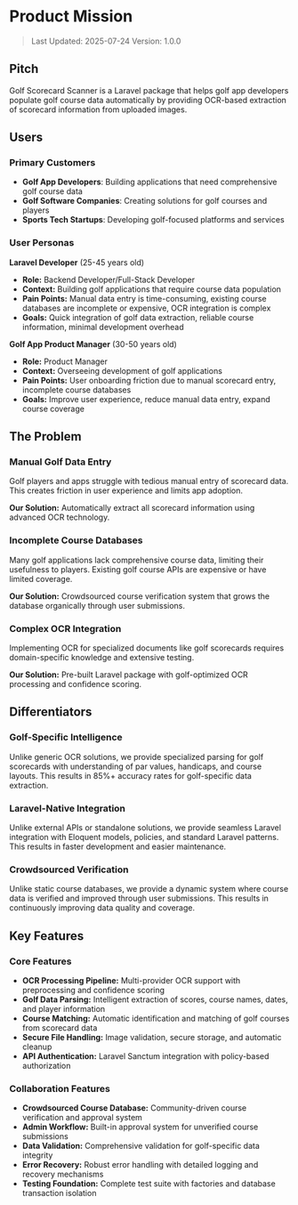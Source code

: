 # Product Mission

> Last Updated: 2025-07-24
> Version: 1.0.0

## Pitch

Golf Scorecard Scanner is a Laravel package that helps golf app developers populate golf course data automatically by providing OCR-based extraction of scorecard information from uploaded images.

## Users

### Primary Customers

- **Golf App Developers**: Building applications that need comprehensive golf course data
- **Golf Software Companies**: Creating solutions for golf courses and players
- **Sports Tech Startups**: Developing golf-focused platforms and services

### User Personas

**Laravel Developer** (25-45 years old)
- **Role:** Backend Developer/Full-Stack Developer
- **Context:** Building golf applications that require course data population
- **Pain Points:** Manual data entry is time-consuming, existing course databases are incomplete or expensive, OCR integration is complex
- **Goals:** Quick integration of golf data extraction, reliable course information, minimal development overhead

**Golf App Product Manager** (30-50 years old)
- **Role:** Product Manager
- **Context:** Overseeing development of golf applications
- **Pain Points:** User onboarding friction due to manual scorecard entry, incomplete course databases
- **Goals:** Improve user experience, reduce manual data entry, expand course coverage

## The Problem

### Manual Golf Data Entry

Golf players and apps struggle with tedious manual entry of scorecard data. This creates friction in user experience and limits app adoption. 

**Our Solution:** Automatically extract all scorecard information using advanced OCR technology.

### Incomplete Course Databases

Many golf applications lack comprehensive course data, limiting their usefulness to players. Existing golf course APIs are expensive or have limited coverage.

**Our Solution:** Crowdsourced course verification system that grows the database organically through user submissions.

### Complex OCR Integration

Implementing OCR for specialized documents like golf scorecards requires domain-specific knowledge and extensive testing.

**Our Solution:** Pre-built Laravel package with golf-optimized OCR processing and confidence scoring.

## Differentiators

### Golf-Specific Intelligence

Unlike generic OCR solutions, we provide specialized parsing for golf scorecards with understanding of par values, handicaps, and course layouts. This results in 85%+ accuracy rates for golf-specific data extraction.

### Laravel-Native Integration

Unlike external APIs or standalone solutions, we provide seamless Laravel integration with Eloquent models, policies, and standard Laravel patterns. This results in faster development and easier maintenance.

### Crowdsourced Verification

Unlike static course databases, we provide a dynamic system where course data is verified and improved through user submissions. This results in continuously improving data quality and coverage.

## Key Features

### Core Features

- **OCR Processing Pipeline:** Multi-provider OCR support with preprocessing and confidence scoring
- **Golf Data Parsing:** Intelligent extraction of scores, course names, dates, and player information
- **Course Matching:** Automatic identification and matching of golf courses from scorecard data
- **Secure File Handling:** Image validation, secure storage, and automatic cleanup
- **API Authentication:** Laravel Sanctum integration with policy-based authorization

### Collaboration Features

- **Crowdsourced Course Database:** Community-driven course verification and approval system
- **Admin Workflow:** Built-in approval system for unverified course submissions
- **Data Validation:** Comprehensive validation for golf-specific data integrity
- **Error Recovery:** Robust error handling with detailed logging and recovery mechanisms
- **Testing Foundation:** Complete test suite with factories and database transaction isolation